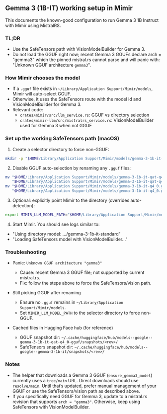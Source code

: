 ## Gemma 3 (1B-IT) working setup in Mimir

This documents the known-good configuration to run Gemma 3 1B Instruct with Mimir using MistralRS.

### TL;DR
- Use the SafeTensors path with VisionModelBuilder for Gemma 3.
- Do not load the GGUF right now; recent Gemma 3 GGUFs declare arch = "gemma3" which the pinned mistral.rs cannot parse and will panic with: "Unknown GGUF architecture `gemma3`".

### How Mimir chooses the model
- If a `.gguf` file exists in `~/Library/Application Support/Mimir/models`, Mimir will auto-select GGUF.
- Otherwise, it uses the SafeTensors route with the model id and VisionModelBuilder for Gemma 3.
- Relevant code:
  - `crates/mimir/src/llm_service.rs`: GGUF vs directory selection
  - `crates/mimir-llm/src/mistralrs_service.rs`: VisionModelBuilder used for Gemma 3 when not GGUF

### Set up the working SafeTensors path (macOS)
1. Create a selector directory to force non-GGUF:
```bash
mkdir -p "$HOME/Library/Application Support/Mimir/models/gemma-3-1b-it-standard"
```

2. Disable GGUF auto-selection by renaming any `.gguf` files:
```bash
mv "$HOME/Library/Application Support/Mimir/models/gemma-3-1b-it-qat-q4_0.gguf" \
   "$HOME/Library/Application Support/Mimir/models/gemma-3-1b-it-qat-q4_0.gguf.bak" 2>/dev/null || true
mv "$HOME/Library/Application Support/Mimir/models/gemma-3-1b-it-q4_0.gguf" \
   "$HOME/Library/Application Support/Mimir/models/gemma-3-1b-it-q4_0.gguf.bak" 2>/dev/null || true
```

3. Optional: explicitly point Mimir to the directory (overrides auto-detection):
```bash
export MIMIR_LLM_MODEL_PATH="$HOME/Library/Application Support/Mimir/models/gemma-3-1b-it-standard"
```

4. Start Mimir. You should see logs similar to:
- "Using directory model: …/gemma-3-1b-it-standard"
- "Loading SafeTensors model with VisionModelBuilder..."

### Troubleshooting
- Panic: `Unknown GGUF architecture "gemma3"`
  - Cause: recent Gemma 3 GGUF file; not supported by current mistral.rs.
  - Fix: follow the steps above to force the SafeTensors/vision path.

- Still picking GGUF after renaming
  - Ensure no `.gguf` remains in `~/Library/Application Support/Mimir/models`.
  - Set `MIMIR_LLM_MODEL_PATH` to the selector directory to force non-GGUF.

- Cached files in Hugging Face hub (for reference)
  - GGUF snapshot dir: `~/.cache/huggingface/hub/models--google--gemma-3-1b-it-qat-q4_0-gguf/snapshots/<rev>/`
  - SafeTensors snapshot dir: `~/.cache/huggingface/hub/models--google--gemma-3-1b-it/snapshots/<rev>/`

### Notes
- The helper that downloads a Gemma 3 GGUF (`ensure_gemma3_model`) currently uses a `tree/main` URL. Direct downloads should use `resolve/main`. Until that’s updated, prefer manual management of your GGUF or use the SafeTensors/vision path as described above.
- If you specifically need GGUF for Gemma 3, update to a mistral.rs revision that supports `arch = "gemma3"`. Otherwise, keep using SafeTensors with VisionModelBuilder.

